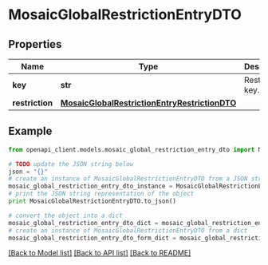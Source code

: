 # MosaicGlobalRestrictionEntryDTO


## Properties

Name | Type | Description | Notes
------------ | ------------- | ------------- | -------------
**key** | **str** | Restriction key. | 
**restriction** | [**MosaicGlobalRestrictionEntryRestrictionDTO**](MosaicGlobalRestrictionEntryRestrictionDTO.md) |  | 

## Example

```python
from openapi_client.models.mosaic_global_restriction_entry_dto import MosaicGlobalRestrictionEntryDTO

# TODO update the JSON string below
json = "{}"
# create an instance of MosaicGlobalRestrictionEntryDTO from a JSON string
mosaic_global_restriction_entry_dto_instance = MosaicGlobalRestrictionEntryDTO.from_json(json)
# print the JSON string representation of the object
print MosaicGlobalRestrictionEntryDTO.to_json()

# convert the object into a dict
mosaic_global_restriction_entry_dto_dict = mosaic_global_restriction_entry_dto_instance.to_dict()
# create an instance of MosaicGlobalRestrictionEntryDTO from a dict
mosaic_global_restriction_entry_dto_form_dict = mosaic_global_restriction_entry_dto.from_dict(mosaic_global_restriction_entry_dto_dict)
```
[[Back to Model list]](../README.md#documentation-for-models) [[Back to API list]](../README.md#documentation-for-api-endpoints) [[Back to README]](../README.md)


